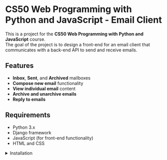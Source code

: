 # CS50 Web Programming with Python and JavaScript - Email Client

This is a project for the **CS50 Web Programming with Python and JavaScript** course.   
The goal of the project is to design a front-end for an email client that communicates with a back-end API to send and receive emails.

## Features

- **Inbox**, **Sent**, and **Archived** mailboxes
- **Compose new email** functionality
- **View individual email** content
- **Archive and unarchive emails**
- **Reply to emails**

## Requirements

- Python 3.x
- Django framework
- JavaScript (for front-end functionality)
- HTML and CSS

<details>
<summary>Installation</summary>

> 1. Clone the repository:
> 
> ```bash
> git clone https://github.com/yourusername/project3.git
> cd project3
> ```
> 2. Setup Virtual Environment (Optional but recommended):
> ```bash
> python3 -m venv venv
> source venv/bin/activate  # On Windows, use `venv\Scripts\activate`
> ```
> 3. Install dependencies:
> ```bash
> pip install -r requirements.txt
> ```
> 4. Apply migrations:
> ```bash
> python manage.py makemigrations mail
> python manage.py migrate
> ```
> 5. Run the Django development server:
> ```bash
> python manage.py runserver
> ```
> Now, open your browser and navigate to http://127.0.0.1:8000/.</details>

## Usage

- **Sign Up**: Use the "Register" link to create an account with a fake email address and password.
- **Send Email**: Use the "Compose" page to send emails to other users.
- **View Emails**: View emails in your **Inbox**, **Sent**, and **Archived** mailboxes.
- **Archive Emails**: Archive/unarchive emails by marking them via the buttons in the mailbox.
- **Reply to Emails**: When viewing an email, you can reply to it, and the form will pre-fill with the recipient’s email and email content.

## API Endpoints

- **GET /emails/<str:mailbox>**: Fetch emails from a specific mailbox (`inbox`, `sent`, `archive`).
- **GET /emails/<int:email_id>**: Fetch a specific email by its ID.
- **POST /emails**: Send a new email. Requires `recipients`, `subject`, and `body`.
- **PUT /emails/<int:email_id>**: Update email status, like marking as read/unread or archiving/unarchiving.

## Project Structure

- `manage.py`: Django project manager
- `project3/`: Main project directory
  - `mail/`: App for the email client
    - `migrations/`: Database migrations
    - `models.py`: Defines the email model
    - `urls.py`: URL routing for the app
    - `views.py`: Defines the views and handling of incoming requests
    - `templates/mail/`: HTML templates for the front-end
    - `static/mail/`: Static files (CSS and JavaScript)
      - `inbox.js`: JavaScript for handling mailbox views and email interactions
      - `styles.css`: CSS styles for the front-end interface

## Contributing

Feel free to fork this repository and submit pull requests.   
If you want to contribute, ensure you follow the project structure and include tests for your changes.

## License

This project is licensed under the MIT License - see the [LICENSE](LICENSE) file for details.

## Acknowledgements

- [CS50's Web Programming](https://cs50.harvard.edu/web/)
- [Django Framework](https://www.djangoproject.com/)
- [JavaScript Fetch API](https://developer.mozilla.org/en-US/docs/Web/API/Fetch_API)
